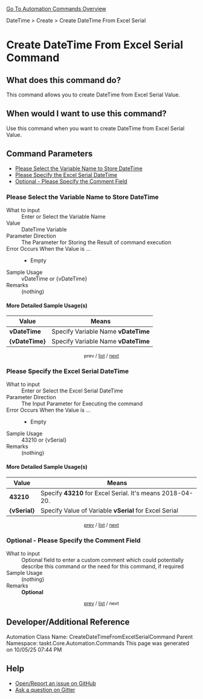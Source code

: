 <!--TITLE: Create DateTime From Excel Serial Command -->
<!-- SUBTITLE: a command in the DateTime group. -->
[Go To Automation Commands Overview](/automation-commands.md)


DateTime &gt; Create &gt; Create DateTime From Excel Serial


# Create DateTime From Excel Serial Command


## What does this command do?
This command allows you to create DateTime from Excel Serial Value.


## When would I want to use this command?
Use this command when you want to create DateTime from Excel Serial Value.


<a id="param_list"></a>
## Command Parameters
- [Please Select the Variable Name to Store DateTime](#param_0)
- [Please Specify the Excel Serial DateTime](#param_1)
- [Optional - Please Specify the Comment Field](#param_2)


<a id="param_0"></a>
### Please Select the Variable Name to Store DateTime


<dl>
<dt>What to input</dt><dd>Enter or Select the Variable Name</dd>
<dt>Value</dt><dd>DateTime Variable</dd>
<dt>Parameter Direction</dt><dd>The Parameter for Storing the Result of command execution</dd>
<dt>Error Occurs When the Value is ...</dt><dd><ul>
<li>Empty</li>
</ul></dd>
<dt>Sample Usage</dt><dd>vDateTime or {vDateTime}</dd>
<dt>Remarks</dt><dd>(nothing)</dd>
</dl>




#### More Detailed Sample Usage(s)
| Value | Means |
|---|---|
| <strong>vDateTime</strong> | Specify Variable Name **vDateTime** |
| <strong>{vDateTime}</strong> | Specify Variable Name **vDateTime** |


<div style="font-size: 90%; text-align: center">


prev / [list](#param_list) / [next](#param_1)


</div>


<a id="param_1"></a>
### Please Specify the Excel Serial DateTime


<dl>
<dt>What to input</dt><dd>Enter or Select the Excel Serial DateTime</dd>
<dt>Parameter Direction</dt><dd>The Input Parameter for Executing the command</dd>
<dt>Error Occurs When the Value is ...</dt><dd><ul>
<li>Empty</li>
</ul></dd>
<dt>Sample Usage</dt><dd>43210 or {vSerial}</dd>
<dt>Remarks</dt><dd>(nothing)</dd>
</dl>




#### More Detailed Sample Usage(s)
| Value | Means |
|---|---|
| <strong>43210</strong> | Specify **43210** for Excel Serial. It's means 2018-04-20. |
| <strong>{vSerial}</strong> | Specify Value of Variable **vSerial** for Excel Serial |


<div style="font-size: 90%; text-align: center">


[prev](#param_1) / [list](#param_list) / [next](#param_2)


</div>


<a id="param_2"></a>
### Optional - Please Specify the Comment Field


<dl>
<dt>What to input</dt><dd>Optional field to enter a custom comment which could potentially describe this command or the need for this command, if required</dd>
<dt>Sample Usage</dt><dd>(nothing)</dd>
<dt>Remarks</dt><dd><strong>Optional</strong><br></dd>
</dl>




<div style="font-size: 90%; text-align: center">


[prev](#param_2) / [list](#param_list) / next


</div>


## Developer/Additional Reference
Automation Class Name: CreateDateTimeFromExcelSerialCommand
Parent Namespace: taskt.Core.Automation.Commands
This page was generated on 10/05/25 07:44 PM


## Help
- [Open/Report an issue on GitHub](https://github.com/rcktrncn/taskt/issues/new)
- [Ask a question on Gitter](https://gitter.im/taskt-rpa/Lobby)
